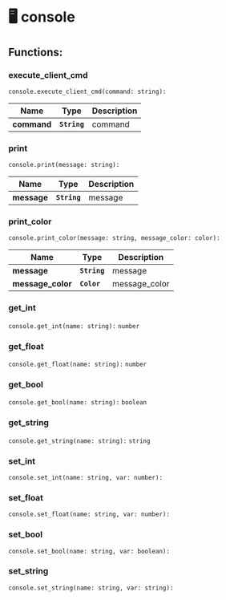 # 🖥 console

## Functions:

### execute_client_cmd

`console.execute_client_cmd(command: string):`

| Name     | Type         | Description |
| -------- | ------------ | ----------- |
| **command** | **`String`** | command   |

### print

`console.print(message: string):`

| Name     | Type         | Description |
| -------- | ------------ | ----------- |
| **message** | **`String`** | message   |

### print_color

`console.print_color(message: string, message_color: color):`

| Name     | Type         | Description |
| -------- | ------------ | ----------- |
| **message** | **`String`** | message   |
| **message_color** | **`Color`** | message_color   |

### get_int

`console.get_int(name: string):` `number`

### get_float

`console.get_float(name: string):` `number`

### get_bool

`console.get_bool(name: string):` `boolean`

### get_string

`console.get_string(name: string):` `string`

### set_int

`console.set_int(name: string, var: number):`

### set_float

`console.set_float(name: string, var: number):`

### set_bool

`console.set_bool(name: string, var: boolean):`

### set_string

`console.set_string(name: string, var: string):`
